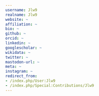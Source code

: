 ```yaml
---
username: Jlw9
realname: Jlw9
website: ~
affiliation: ~
bio: ~
github: ~
orcid: ~
linkedin: ~
googlescholar: ~
wikidata: ~
twitter: ~
mastodon-url: ~
meta: ~
instagram: ~
redirect_from:
- /index.php/User:Jlw9
- /index.php/Special:Contributions/Jlw9
---
```

